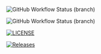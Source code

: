 ![GitHub Workflow Status (branch)](https://img.shields.io/github/actions/workflow/status/40582229/seMethods/main.yml?branch=master)

![GitHub Workflow Status (branch)](https://img.shields.io/github/actions/workflow/status/40582229/seMethods/main.yml?branch=develop)

[![LICENSE](https://img.shields.io/github/license/40582229/seMethods.svg?style=flat-square)](https://github.com/40582229/seMethods/blob/master/LICENSE)

[![Releases](https://img.shields.io/github/release/40582229/seMethods/all.svg?style=flat-square)](https://github.com/40582229/seMethods/releases)
